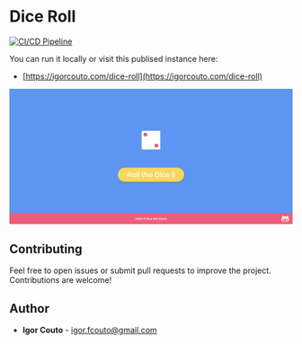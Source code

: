 # Dice Roll

[![CI/CD Pipeline](https://github.com/igor-couto/dice-roll/actions/workflows/pipeline.yml/badge.svg)](https://github.com/igor-couto/dice-roll/actions/workflows/pipeline.yml)

You can run it locally or visit this publised instance here:
-  [https://igorcouto.com/dice-roll](https://igorcouto.com/dice-roll)

![Screenshot](https://github.com/igor-couto/dice-roll/blob/main/docs/screenshot.png)

## Contributing

Feel free to open issues or submit pull requests to improve the project. Contributions are welcome!

## Author

* **Igor Couto** - [igor.fcouto@gmail.com](mailto:igor.fcouto@gmail.com)
